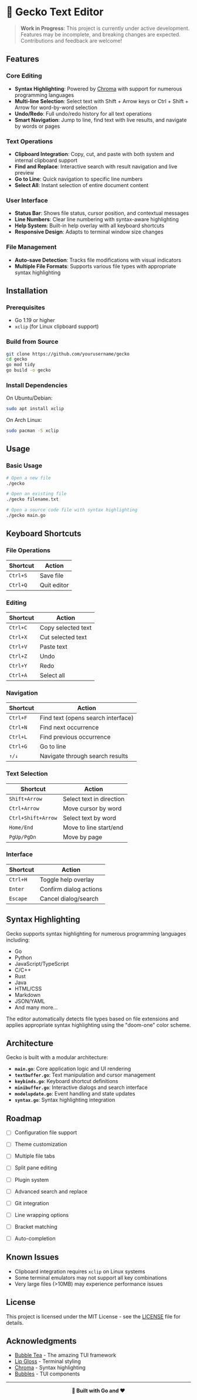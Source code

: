 # 🦎 Gecko Text Editor

> **Work in Progress**: This project is currently under active development. Features may be incomplete, and breaking changes are expected. Contributions and feedback are welcome!

## Features

### Core Editing
- **Syntax Highlighting**: Powered by [Chroma](https://github.com/alecthomas/chroma) with support for numerous programming languages
- **Multi-line Selection**: Select text with Shift + Arrow keys or Ctrl + Shift + Arrow for word-by-word selection
- **Undo/Redo**: Full undo/redo history for all text operations
- **Smart Navigation**: Jump to line, find text with live results, and navigate by words or pages

### Text Operations
- **Clipboard Integration**: Copy, cut, and paste with both system and internal clipboard support
- **Find and Replace**: Interactive search with result navigation and live preview
- **Go to Line**: Quick navigation to specific line numbers
- **Select All**: Instant selection of entire document content

### User Interface
- **Status Bar**: Shows file status, cursor position, and contextual messages
- **Line Numbers**: Clear line numbering with syntax-aware highlighting
- **Help System**: Built-in help overlay with all keyboard shortcuts
- **Responsive Design**: Adapts to terminal window size changes

### File Management
- **Auto-save Detection**: Tracks file modifications with visual indicators
- **Multiple File Formats**: Supports various file types with appropriate syntax highlighting

## Installation

### Prerequisites
- Go 1.19 or higher
- `xclip` (for Linux clipboard support)

### Build from Source
```bash
git clone https://github.com/yourusername/gecko
cd gecko
go mod tidy
go build -o gecko
```

### Install Dependencies
On Ubuntu/Debian:
```bash
sudo apt install xclip
```

On Arch Linux:
```bash
sudo pacman -S xclip
```

## Usage

### Basic Usage
```bash
# Open a new file
./gecko

# Open an existing file
./gecko filename.txt

# Open a source code file with syntax highlighting
./gecko main.go
```

## Keyboard Shortcuts

### File Operations
| Shortcut | Action |
|----------|--------|
| `Ctrl+S` | Save file |
| `Ctrl+Q` | Quit editor |

### Editing
| Shortcut | Action |
|----------|--------|
| `Ctrl+C` | Copy selected text |
| `Ctrl+X` | Cut selected text |
| `Ctrl+V` | Paste text |
| `Ctrl+Z` | Undo |
| `Ctrl+Y` | Redo |
| `Ctrl+A` | Select all |

### Navigation
| Shortcut | Action |
|----------|--------|
| `Ctrl+F` | Find text (opens search interface) |
| `Ctrl+N` | Find next occurrence |
| `Ctrl+L` | Find previous occurrence |
| `Ctrl+G` | Go to line |
| `↑/↓` | Navigate through search results |

### Text Selection
| Shortcut | Action |
|----------|--------|
| `Shift+Arrow` | Select text in direction |
| `Ctrl+Arrow` | Move cursor by word |
| `Ctrl+Shift+Arrow` | Select text by word |
| `Home/End` | Move to line start/end |
| `PgUp/PgDn` | Move by page |

### Interface
| Shortcut | Action |
|----------|--------|
| `Ctrl+H` | Toggle help overlay |
| `Enter` | Confirm dialog actions |
| `Escape` | Cancel dialog/search |

## Syntax Highlighting

Gecko supports syntax highlighting for numerous programming languages including:
- Go
- Python
- JavaScript/TypeScript
- C/C++
- Rust
- Java
- HTML/CSS
- Markdown
- JSON/YAML
- And many more...

The editor automatically detects file types based on file extensions and applies appropriate syntax highlighting using the "doom-one" color scheme.

## Architecture

Gecko is built with a modular architecture:

- **`main.go`**: Core application logic and UI rendering
- **`textbuffer.go`**: Text manipulation and cursor management
- **`keybinds.go`**: Keyboard shortcut definitions
- **`minibuffer.go`**: Interactive dialogs and search interface
- **`modelupdate.go`**: Event handling and state updates
- **`syntax.go`**: Syntax highlighting integration

## Roadmap

- [ ] Configuration file support
- [ ] Theme customization
- [ ] Multiple file tabs
- [ ] Split pane editing
- [ ] Plugin system
- [ ] Advanced search and replace
- [ ] Git integration
- [ ] Line wrapping options
- [ ] Bracket matching
- [ ] Auto-completion


## Known Issues

- Clipboard integration requires `xclip` on Linux systems
- Some terminal emulators may not support all key combinations
- Very large files (>10MB) may experience performance issues

## License

This project is licensed under the MIT License - see the [LICENSE](LICENSE) file for details.

## Acknowledgments

- [Bubble Tea](https://github.com/charmbracelet/bubbletea) - The amazing TUI framework
- [Lip Gloss](https://github.com/charmbracelet/lipgloss) - Terminal styling
- [Chroma](https://github.com/alecthomas/chroma) - Syntax highlighting
- [Bubbles](https://github.com/charmbracelet/bubbles) - TUI components

---

<div align="center">
  <strong>🦎 Built with Go and ❤️</strong>
</div>
